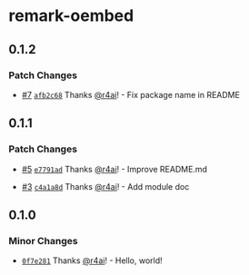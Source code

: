 # remark-oembed

## 0.1.2

### Patch Changes

- [#7](https://github.com/r4ai/remark-embed/pull/7) [`afb2c68`](https://github.com/r4ai/remark-embed/commit/afb2c688dbdd9290835626020227b5e2af6219b3) Thanks [@r4ai](https://github.com/r4ai)! - Fix package name in README

## 0.1.1

### Patch Changes

- [#5](https://github.com/r4ai/remark-embed/pull/5) [`e7791ad`](https://github.com/r4ai/remark-embed/commit/e7791add6216688ac191cc39b7b3535c2c4daf79) Thanks [@r4ai](https://github.com/r4ai)! - Improve README.md

- [#3](https://github.com/r4ai/remark-embed/pull/3) [`c4a1a8d`](https://github.com/r4ai/remark-embed/commit/c4a1a8da178ed7a6124b9a98581ca74b5c243aea) Thanks [@r4ai](https://github.com/r4ai)! - Add module doc

## 0.1.0

### Minor Changes

- [`0f7e281`](https://github.com/r4ai/remark-embed/commit/0f7e28159071fdab3f083a3bba5cc472a97731aa) Thanks [@r4ai](https://github.com/r4ai)! - Hello, world!
